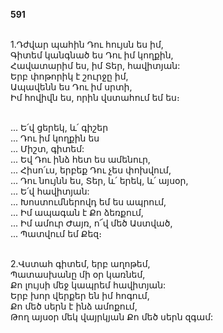 **591**

\
1.Դժվար պահին Դու հույսն ես իմ,\
Գիտեմ կանգնած ես Դու իմ կողքին,\
Հավատարիմ ես, իմ Տեր, հավիտյան:\
Երբ փոթորիկ է շուրջը իմ,\
Ապավենն ես Դու իմ սրտի,\
Իմ հովիվն ես, որին վստահում եմ ես։

\
 ... Ե՛վ ցերեկ, և՛ գիշեր\
 ... Դու իմ կողքին ես\
 ... Միշտ, գիտեմ:\
 ... Եվ Դու ինձ հետ ես ամենուր,\
 ... Հիսո՛ւս, երբեք Դու չես փոխվում,\
 ... Դու նույնն ես, Տեր, և՛ երեկ, և՛ այսօր,\
 ... Ե՛վ հավիտյան:\
 ... Խոստումներովդ եմ ես ապրում,\
 ... Իմ ապագան է Քո ձեռքում,\
 ... Իմ ամուր Ժայռ, ո՜վ մեծ Աստված,\
 ... Պատվում եմ Քեզ։

\
2.Վստահ գիտեմ, երբ աղոթեմ,\
Պատասխանը մի օր կառնեմ,\
Քո լույսի մեջ կապրեմ հավիտյան:\
Երբ խոր վերքեր են իմ հոգում,\
Քո մեծ սերն է ինձ ամոքում,\
Թող այսօր մեկ վայրկյան Քո մեծ սերն զգամ:
